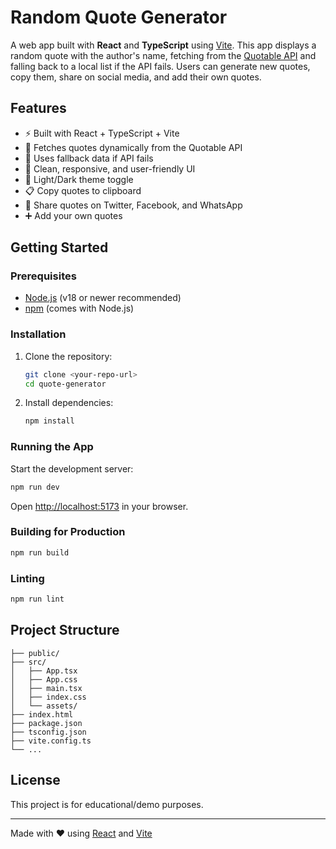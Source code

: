 # Random Quote Generator

A web app built with **React** and **TypeScript** using [Vite](https://vitejs.dev/). This app displays a random quote with the author's name, fetching from the [Quotable API](https://api.quotable.io/random) and falling back to a local list if the API fails. Users can generate new quotes, copy them, share on social media, and add their own quotes.

## Features

- ⚡ Built with React + TypeScript + Vite
- 🔄 Fetches quotes dynamically from the Quotable API
- 🔁 Uses fallback data if API fails
- 🎨 Clean, responsive, and user-friendly UI
- 🌙 Light/Dark theme toggle
- 📋 Copy quotes to clipboard
- 📱 Share quotes on Twitter, Facebook, and WhatsApp
- ➕ Add your own quotes

## Getting Started

### Prerequisites

- [Node.js](https://nodejs.org/) (v18 or newer recommended)
- [npm](https://www.npmjs.com/) (comes with Node.js)

### Installation

1. Clone the repository:
   ```sh
   git clone <your-repo-url>
   cd quote-generator
   ```

2. Install dependencies:
   ```sh
   npm install
   ```

### Running the App

Start the development server:
```sh
npm run dev
```
Open [http://localhost:5173](http://localhost:5173) in your browser.

### Building for Production

```sh
npm run build
```

### Linting

```sh
npm run lint
```

## Project Structure

```
├── public/
├── src/
│   ├── App.tsx
│   ├── App.css
│   ├── main.tsx
│   ├── index.css
│   └── assets/
├── index.html
├── package.json
├── tsconfig.json
├── vite.config.ts
└── ...
```

## License

This project is for educational/demo purposes.

---

Made with ❤️ using [React](https://react.dev/) and [Vite](https://vitejs.dev/)
